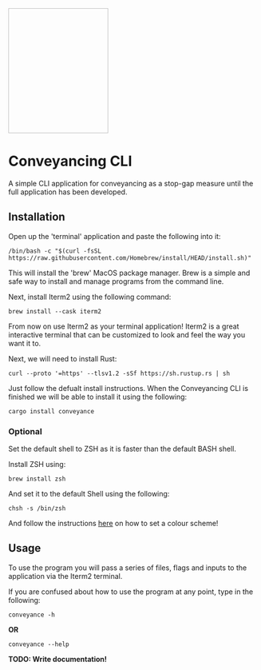 <img rel='https://image.flaticon.com/icons/png/512/1275/1275579.png' height="250" width="200" />

# Conveyancing CLI

A simple CLI application for conveyancing as a stop-gap measure until the full application has been developed.

## Installation

Open up the 'terminal' application and paste the following into it:

```shell
/bin/bash -c "$(curl -fsSL https://raw.githubusercontent.com/Homebrew/install/HEAD/install.sh)"
```

This will install the 'brew' MacOS package manager. Brew is a simple and safe way to install and manage programs from the command line.

Next, install Iterm2 using the following command:

```shell
brew install --cask iterm2
```

From now on use Iterm2 as your terminal application!
Iterm2 is a great interactive terminal that can be customized to look and feel the way you want it to.

Next, we will need to install Rust:

```shell
curl --proto '=https' --tlsv1.2 -sSf https://sh.rustup.rs | sh
```

Just follow the defualt install instructions. When the Conveyancing CLI is finished we will be able to install it using the following:

```
cargo install conveyance
```

### Optional

Set the default shell to ZSH as it is faster than the default BASH shell.

Install ZSH using:

```shell
brew install zsh
```

And set it to the default Shell using the following:

```shell
chsh -s /bin/zsh
```

And follow the instructions [here](https://iterm2colorschemes.com/) on how to set a colour scheme!

## Usage

To use the program you will pass a series of files, flags and inputs to the application via the Iterm2 terminal.

If you are confused about how to use the program at any point, type in the following:

```shell
conveyance -h
```

**OR**

```shell
conveyance --help
```

**TODO: Write documentation!**
